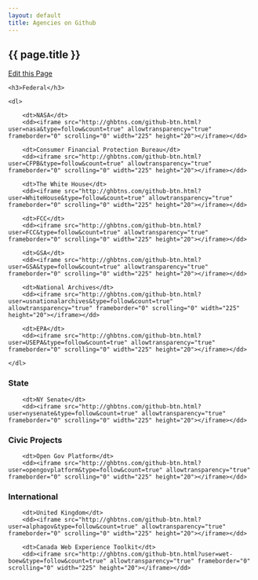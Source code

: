 ```yaml
---
layout: default
title: Agencies on Github
---
```


<!-- Going with HTML instead of Markdown so we can have the rad GitHub badges -->

<h2>{{ page.title }}</h2>

<a class="btn btn-mini pull-right forkModalTrigger" href="https://github.com/lukecharde/govgit">Edit this Page</a>

<div class="on-github row-fluid">  

  <div class="span4">

	<h3>Federal</h3> 

	<dl>

		<dt>NASA</dt>
		<dd><iframe src="http://ghbtns.com/github-btn.html?user=nasa&type=follow&count=true" allowtransparency="true" frameborder="0" scrolling="0" width="225" height="20"></iframe></dd>	

		<dt>Consumer Financial Protection Bureau</dt>
		<dd><iframe src="http://ghbtns.com/github-btn.html?user=CFPB&type=follow&count=true" allowtransparency="true" frameborder="0" scrolling="0" width="225" height="20"></iframe></dd>

		<dt>The White House</dt>
		<dd><iframe src="http://ghbtns.com/github-btn.html?user=WhiteHouse&type=follow&count=true" allowtransparency="true" frameborder="0" scrolling="0" width="225" height="20"></iframe></dd>

		<dt>FCC</dt>
		<dd><iframe src="http://ghbtns.com/github-btn.html?user=FCC&type=follow&count=true" allowtransparency="true" frameborder="0" scrolling="0" width="225" height="20"></iframe></dd>	

		<dt>GSA</dt>
		<dd><iframe src="http://ghbtns.com/github-btn.html?user=GSA&type=follow&count=true" allowtransparency="true" frameborder="0" scrolling="0" width="225" height="20"></iframe></dd>	

		<dt>National Archives</dt>
		<dd><iframe src="http://ghbtns.com/github-btn.html?user=usnationalarchives&type=follow&count=true" allowtransparency="true" frameborder="0" scrolling="0" width="225" height="20"></iframe></dd>			

		<dt>EPA</dt>
		<dd><iframe src="http://ghbtns.com/github-btn.html?user=USEPA&type=follow&count=true" allowtransparency="true" frameborder="0" scrolling="0" width="225" height="20"></iframe></dd>						

	</dl>

  </div>

  <div class="span4">

  <h3>State</h3>

		<dt>NY Senate</dt>
		<dd><iframe src="http://ghbtns.com/github-btn.html?user=nysenate&type=follow&count=true" allowtransparency="true" frameborder="0" scrolling="0" width="225" height="20"></iframe></dd>	  

  <h3>Civic Projects</h3>	

		<dt>Open Gov Platform</dt>
		<dd><iframe src="http://ghbtns.com/github-btn.html?user=opengovplatform&type=follow&count=true" allowtransparency="true" frameborder="0" scrolling="0" width="225" height="20"></iframe></dd>	  

  </div>

  <div class="span4">

  <h3>International</h3>

		<dt>United Kingdom</dt>
		<dd><iframe src="http://ghbtns.com/github-btn.html?user=alphagov&type=follow&count=true" allowtransparency="true" frameborder="0" scrolling="0" width="225" height="20"></iframe></dd>	

		<dt>Canada Web Experience Toolkit</dt>
		<dd><iframe src="http://ghbtns.com/github-btn.html?user=wet-boew&type=follow&count=true" allowtransparency="true" frameborder="0" scrolling="0" width="225" height="20"></iframe></dd>			


  </div>


</div>

